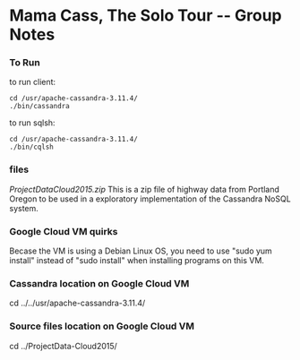 # Mama Cass, The Solo Tour  --  Group Notes

### To Run
to run client:  
```
cd /usr/apache-cassandra-3.11.4/
./bin/cassandra
```

to run sqlsh:   
```
cd /usr/apache-cassandra-3.11.4/
./bin/cqlsh
```
### files
_ProjectDataCloud2015.zip_
This is a zip file of highway data from Portland Oregon to be used in a exploratory implementation of the Cassandra NoSQL system.

### Google Cloud VM quirks
Becase the VM is using a Debian Linux OS, you need to use "sudo yum install" instead of "sudo install" when installing programs on this VM. 


### Cassandra location on Google Cloud VM
cd ../../usr/apache-cassandra-3.11.4/

### Source files location on Google Cloud VM
cd ../ProjectData-Cloud2015/
